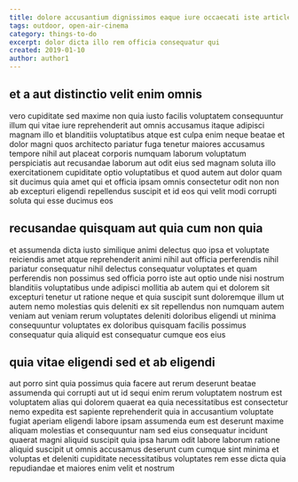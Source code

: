 ```yaml
---
title: dolore accusantium dignissimos eaque iure occaecati iste article 3161
tags: outdoor, open-air-cinema
category: things-to-do
excerpt: dolor dicta illo rem officia consequatur qui
created: 2019-01-10
author: author1
---
```


## et a aut distinctio velit enim omnis

vero cupiditate sed maxime non quia iusto facilis voluptatem consequuntur illum qui vitae iure reprehenderit aut omnis accusamus itaque adipisci magnam illo et blanditiis voluptatibus atque est culpa enim neque beatae et dolor magni quos architecto pariatur fuga tenetur maiores accusamus tempore nihil aut placeat corporis numquam laborum voluptatum perspiciatis aut recusandae laborum aut odit eius sed magnam soluta illo exercitationem cupiditate optio voluptatibus et quod autem aut dolor quam sit ducimus quia amet qui et officia ipsam omnis consectetur odit non non ab excepturi eligendi repellendus suscipit et id eos qui velit modi corrupti soluta qui esse ducimus eos

## recusandae quisquam aut quia cum non quia

et assumenda dicta iusto similique animi delectus quo ipsa et voluptate reiciendis amet atque reprehenderit animi nihil aut officia perferendis nihil pariatur consequatur nihil delectus consequatur voluptates et quam perferendis non possimus sed officia porro iste aut optio unde nisi nostrum blanditiis voluptatibus unde adipisci mollitia ab autem qui et dolorem sit excepturi tenetur ut ratione neque et quia suscipit sunt doloremque illum ut autem nemo molestias quis deleniti ex sit repellendus non numquam autem veniam aut veniam rerum voluptates deleniti doloribus eligendi ut minima consequuntur voluptates ex doloribus quisquam facilis possimus consequatur quia aliquid est consequatur cumque eos eius

## quia vitae eligendi sed et ab eligendi

aut porro sint quia possimus quia facere aut rerum deserunt beatae assumenda qui corrupti aut ut id sequi enim rerum voluptatem nostrum est voluptatem alias qui dolorem quaerat ea quia necessitatibus est consectetur nemo expedita est sapiente reprehenderit quia in accusantium voluptate fugiat aperiam eligendi labore ipsam assumenda eum est deserunt maxime aliquam molestias et consequuntur nam sed eius consequatur incidunt quaerat magni aliquid suscipit quia ipsa harum odit labore laborum ratione aliquid suscipit ut omnis accusamus deserunt cum cumque sint minima et voluptas et deleniti cupiditate necessitatibus voluptates rem esse dicta quia repudiandae et maiores enim velit et nostrum
